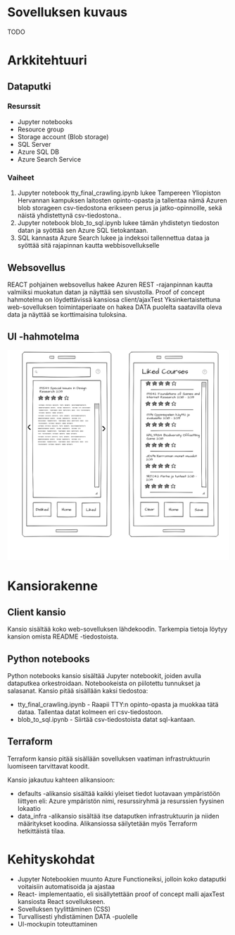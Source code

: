 # Sovelluksen kuvaus
TODO 

# Arkkitehtuuri

## Dataputki
### Resurssit
- Jupyter notebooks
- Resource group
- Storage account (Blob storage)
- SQL Server
- Azure SQL DB
- Azure Search Service
### Vaiheet
1. Jupyter notebook tty_final_crawling.ipynb lukee Tampereen Yliopiston Hervannan kampuksen laitosten opinto-opasta ja tallentaa nämä Azuren blob storageen csv-tiedostona erikseen perus ja jatko-opinnoille, sekä näistä yhdistettynä csv-tiedostona..
2. Jupyter notebook blob_to_sql.ipynb lukee tämän yhdistetyn tiedoston datan ja syöttää sen Azure SQL tietokantaan. 
3. SQL kannasta Azure Search lukee ja indeksoi tallennettua dataa ja syöttää sitä rajapinnan kautta webbisovellukselle

## Websovellus
REACT pohjainen websovellus hakee Azuren REST -rajanpinnan kautta valmiiksi muokatun datan ja näyttää sen sivustolla. Proof of concept hahmotelma on löydettävissä kansiosa client/ajaxTest
Yksinkertaistettuna web-sovelluksen toimintaperiaate on hakea DATA puolelta saatavilla oleva data ja näyttää se korttimaisina tuloksina.

## UI -hahmotelma

![](client/ajaxTest/UI-mockup.png)

# Kansiorakenne 

## Client kansio
Kansio sisältää koko web-sovelluksen lähdekoodin. Tarkempia tietoja löytyy kansion omista README -tiedostoista.

## Python notebooks
Python notebooks kansio sisältää Jupyter notebookit, joiden avulla dataputkea orkestroidaan. Notebookeista on piilotettu tunnukset ja salasanat.
Kansio pitää sisällään kaksi tiedostoa: 
- tty_final_crawling.ipynb - Raapii TTY:n opinto-opasta ja muokkaa tätä dataa. Tallentaa datat kolmeen eri csv-tiedostoon.
- blob_to_sql.ipynb - Siirtää csv-tiedostoista datat sql-kantaan.

## Terraform 
Terraform kansio pitää sisällään sovelluksen vaatiman infrastruktuurin luomiseen tarvittavat koodit.

Kansio jakautuu kahteen alikansioon: 
 - defaults -alikansio sisältää kaikki yleiset tiedot luotavaan ympäristöön liittyen eli: Azure ympäristön nimi, resurssiryhmä ja resurssien fyysinen lokaatio
 - data_infra -alikansio sisältää itse dataputken infrastruktuurin ja niiden määritykset koodina. Alikansiossa säilytetään myös Terraform hetkittäistä tilaa.

 # Kehityskohdat
 - Jupyter Notebookien muunto Azure Functioneiksi, jolloin koko dataputki voitaisiin automatisoida ja ajastaa
 - React- implementaatio, eli sisällytettään proof of concept malli ajaxTest kansiosta React sovellukseen.
 - Sovelluksen tyylittäminen (CSS)
 - Turvallisesti yhdistäminen DATA -puolelle
 - UI-mockupin toteuttaminen
